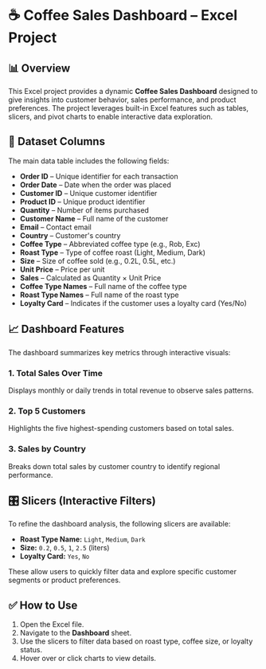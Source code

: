 # ☕ Coffee Sales Dashboard – Excel Project

## 📊 Overview

This Excel project provides a dynamic **Coffee Sales Dashboard** designed to give insights into customer behavior, sales performance, and product preferences. The project leverages built-in Excel features such as tables, slicers, and pivot charts to enable interactive data exploration.

## 📁 Dataset Columns

The main data table includes the following fields:

* **Order ID** – Unique identifier for each transaction
* **Order Date** – Date when the order was placed
* **Customer ID** – Unique customer identifier
* **Product ID** – Unique product identifier
* **Quantity** – Number of items purchased
* **Customer Name** – Full name of the customer
* **Email** – Contact email
* **Country** – Customer's country
* **Coffee Type** – Abbreviated coffee type (e.g., Rob, Exc)
* **Roast Type** – Type of coffee roast (Light, Medium, Dark)
* **Size** – Size of coffee sold (e.g., 0.2L, 0.5L, etc.)
* **Unit Price** – Price per unit
* **Sales** – Calculated as Quantity × Unit Price
* **Coffee Type Names** – Full name of the coffee type
* **Roast Type Names** – Full name of the roast type
* **Loyalty Card** – Indicates if the customer uses a loyalty card (Yes/No)

## 📈 Dashboard Features

The dashboard summarizes key metrics through interactive visuals:

### 1. **Total Sales Over Time**

Displays monthly or daily trends in total revenue to observe sales patterns.

### 2. **Top 5 Customers**

Highlights the five highest-spending customers based on total sales.

### 3. **Sales by Country**

Breaks down total sales by customer country to identify regional performance.

## 🎛️ Slicers (Interactive Filters)

To refine the dashboard analysis, the following slicers are available:

* **Roast Type Name:** `Light`, `Medium`, `Dark`
* **Size:** `0.2`, `0.5`, `1`, `2.5` (liters)
* **Loyalty Card:** `Yes`, `No`

These allow users to quickly filter data and explore specific customer segments or product preferences.

## ✅ How to Use

1. Open the Excel file.
2. Navigate to the **Dashboard** sheet.
3. Use the slicers to filter data based on roast type, coffee size, or loyalty status.
4. Hover over or click charts to view details.
